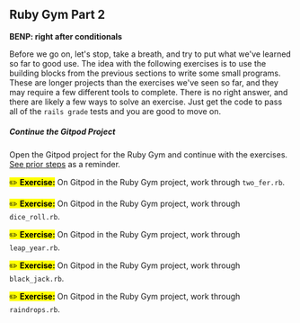 ## Ruby Gym Part 2

**BENP: right after conditionals**

Before we go on, let's stop, take a breath, and try to put what we've learned so far to good use. The idea with the following exercises is to use the building blocks from the previous sections to write some small programs. These are longer projects than the exercises we've seen so far, and they may require a few different tools to complete. There is no right answer, and there are likely a few ways to solve an exercise. Just get the code to pass all of the `rails grade` tests and you are good to move on.

##### Continue the Gitpod Project 

Open the Gitpod project for the Ruby Gym and continue with the exercises. [See prior steps](#start-gitpod-project) as a reminder.

<mark>✏️ **Exercise:**</mark> On Gitpod in the Ruby Gym project, work through `two_fer.rb`.

<mark>✏️ **Exercise:**</mark> On Gitpod in the Ruby Gym project, work through `dice_roll.rb`.

<mark>✏️ **Exercise:**</mark> On Gitpod in the Ruby Gym project, work through `leap_year.rb`.

<mark>✏️ **Exercise:**</mark> On Gitpod in the Ruby Gym project, work through `black_jack.rb`.

<mark>✏️ **Exercise:**</mark> On Gitpod in the Ruby Gym project, work through `raindrops.rb`.
